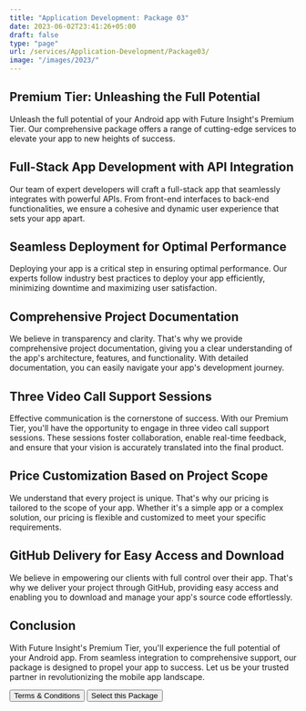 ```yaml
---
title: "Application Development: Package 03"
date: 2023-06-02T23:41:26+05:00
draft: false
type: "page"
url: /services/Application-Development/Package03/
image: "/images/2023/"
---
```


<!-- Css and Js Files -->
<script src="/js/redirect.js"></script>
<link rel="stylesheet" href="/css/services/package.css">

## Premium Tier: Unleashing the Full Potential

Unleash the full potential of your Android app with Future Insight's Premium Tier. Our comprehensive package offers a range of cutting-edge services to elevate your app to new heights of success.

## Full-Stack App Development with API Integration

Our team of expert developers will craft a full-stack app that seamlessly integrates with powerful APIs. From front-end interfaces to back-end functionalities, we ensure a cohesive and dynamic user experience that sets your app apart.

## Seamless Deployment for Optimal Performance

Deploying your app is a critical step in ensuring optimal performance. Our experts follow industry best practices to deploy your app efficiently, minimizing downtime and maximizing user satisfaction.

## Comprehensive Project Documentation

We believe in transparency and clarity. That's why we provide comprehensive project documentation, giving you a clear understanding of the app's architecture, features, and functionality. With detailed documentation, you can easily navigate your app's development journey.

## Three Video Call Support Sessions

Effective communication is the cornerstone of success. With our Premium Tier, you'll have the opportunity to engage in three video call support sessions. These sessions foster collaboration, enable real-time feedback, and ensure that your vision is accurately translated into the final product.

## Price Customization Based on Project Scope

We understand that every project is unique. That's why our pricing is tailored to the scope of your app. Whether it's a simple app or a complex solution, our pricing is flexible and customized to meet your specific requirements.

## GitHub Delivery for Easy Access and Download

We believe in empowering our clients with full control over their app. That's why we deliver your project through GitHub, providing easy access and enabling you to download and manage your app's source code effortlessly.

## Conclusion
With Future Insight's Premium Tier, you'll experience the full potential of your Android app. From seamless integration to comprehensive support, our package is designed to propel your app to success. Let us be your trusted partner in revolutionizing the mobile app landscape.

<!-- Button -->
<div class="button-container">
    <button class="green-button" onclick="redirectToURL('/terms-conditions/')">Terms & Conditions</button>
    <button class="green-button" onclick="redirectToURL('/select-package/')">Select this Package</button>
</div>
